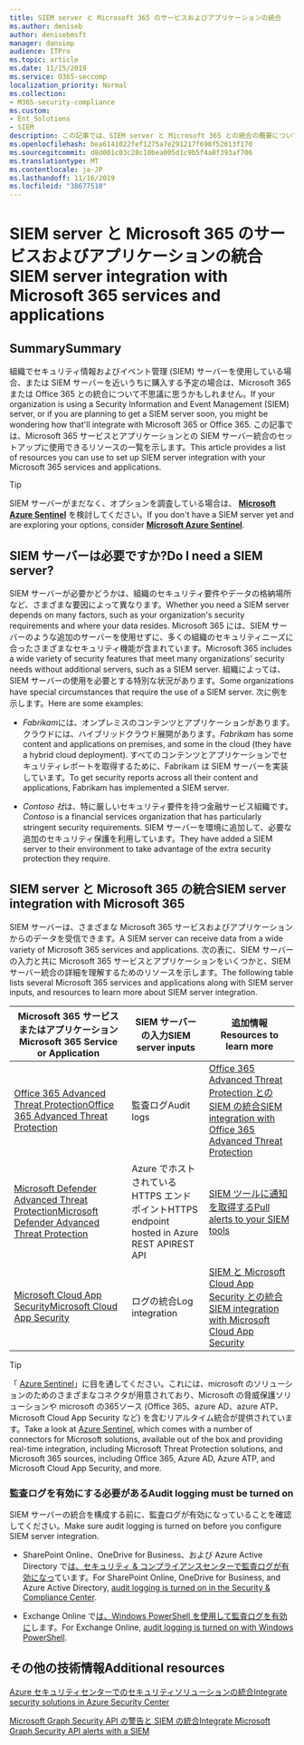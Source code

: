 ```yaml
---
title: SIEM server と Microsoft 365 のサービスおよびアプリケーションの統合
ms.author: deniseb
author: denisebmsft
manager: dansimp
audience: ITPro
ms.topic: article
ms.date: 11/15/2019
ms.service: O365-seccomp
localization_priority: Normal
ms.collection:
- M365-security-compliance
ms.custom:
- Ent_Solutions
- SIEM
description: この記事では、SIEM server と Microsoft 365 との統合の概要について説明します。
ms.openlocfilehash: bea6141022fef1275a7e291217f698f52613f170
ms.sourcegitcommit: d8d001c03c28c10bea005d1c9b5f4a8f393af706
ms.translationtype: MT
ms.contentlocale: ja-JP
ms.lasthandoff: 11/16/2019
ms.locfileid: "38677510"
---
```

# <a name="siem-server-integration-with-microsoft-365-services-and-applications"></a><span data-ttu-id="f6938-103">SIEM server と Microsoft 365 のサービスおよびアプリケーションの統合</span><span class="sxs-lookup"><span data-stu-id="f6938-103">SIEM server integration with Microsoft 365 services and applications</span></span>

## <a name="summary"></a><span data-ttu-id="f6938-104">Summary</span><span class="sxs-lookup"><span data-stu-id="f6938-104">Summary</span></span>

<span data-ttu-id="f6938-105">組織でセキュリティ情報およびイベント管理 (SIEM) サーバーを使用している場合、または SIEM サーバーを近いうちに購入する予定の場合は、Microsoft 365 または Office 365 との統合について不思議に思うかもしれません。</span><span class="sxs-lookup"><span data-stu-id="f6938-105">If your organization is using a Security Information and Event Management (SIEM) server, or if you are planning to get a SIEM server soon, you might be wondering how that'll integrate with Microsoft 365 or Office 365.</span></span> <span data-ttu-id="f6938-106">この記事では、Microsoft 365 サービスとアプリケーションとの SIEM サーバー統合のセットアップに使用できるリソースの一覧を示します。</span><span class="sxs-lookup"><span data-stu-id="f6938-106">This article provides a list of resources you can use to set up SIEM server integration with your Microsoft 365 services and applications.</span></span>

> [!TIP]
> <span data-ttu-id="f6938-107">SIEM サーバーがまだなく、オプションを調査している場合は、 **[Microsoft Azure Sentinel](https://docs.microsoft.com/azure/sentinel/overview)** を検討してください。</span><span class="sxs-lookup"><span data-stu-id="f6938-107">If you don't have a SIEM server yet and are exploring your options, consider **[Microsoft Azure Sentinel](https://docs.microsoft.com/azure/sentinel/overview)**.</span></span>

## <a name="do-i-need-a-siem-server"></a><span data-ttu-id="f6938-108">SIEM サーバーは必要ですか?</span><span class="sxs-lookup"><span data-stu-id="f6938-108">Do I need a SIEM server?</span></span>

<span data-ttu-id="f6938-109">SIEM サーバーが必要かどうかは、組織のセキュリティ要件やデータの格納場所など、さまざまな要因によって異なります。</span><span class="sxs-lookup"><span data-stu-id="f6938-109">Whether you need a SIEM server depends on many factors, such as your organization's security requirements and where your data resides.</span></span> <span data-ttu-id="f6938-110">Microsoft 365 には、SIEM サーバーのような追加のサーバーを使用せずに、多くの組織のセキュリティニーズに合ったさまざまなセキュリティ機能が含まれています。</span><span class="sxs-lookup"><span data-stu-id="f6938-110">Microsoft 365 includes a wide variety of security features that meet many organizations' security needs without additional servers, such as a SIEM server.</span></span> <span data-ttu-id="f6938-111">組織によっては、SIEM サーバーの使用を必要とする特別な状況があります。</span><span class="sxs-lookup"><span data-stu-id="f6938-111">Some organizations have special circumstances that require the use of a SIEM server.</span></span> <span data-ttu-id="f6938-112">次に例を示します。</span><span class="sxs-lookup"><span data-stu-id="f6938-112">Here are some examples:</span></span>

- <span data-ttu-id="f6938-113">*Fabrikam*には、オンプレミスのコンテンツとアプリケーションがあります。クラウドには、ハイブリッドクラウド展開があります。</span><span class="sxs-lookup"><span data-stu-id="f6938-113">*Fabrikam* has some content and applications on premises, and some in the cloud (they have a hybrid cloud deployment).</span></span> <span data-ttu-id="f6938-114">すべてのコンテンツとアプリケーションでセキュリティレポートを取得するために、Fabrikam は SIEM サーバーを実装しています。</span><span class="sxs-lookup"><span data-stu-id="f6938-114">To get security reports across all their content and applications, Fabrikam has implemented a SIEM server.</span></span> 

- <span data-ttu-id="f6938-115">*Contoso 社*は、特に厳しいセキュリティ要件を持つ金融サービス組織です。</span><span class="sxs-lookup"><span data-stu-id="f6938-115">*Contoso* is a financial services organization that has particularly stringent security requirements.</span></span> <span data-ttu-id="f6938-116">SIEM サーバーを環境に追加して、必要な追加のセキュリティ保護を利用しています。</span><span class="sxs-lookup"><span data-stu-id="f6938-116">They have added a SIEM server to their environment to take advantage of the extra security protection they require.</span></span>

## <a name="siem-server-integration-with-microsoft-365"></a><span data-ttu-id="f6938-117">SIEM server と Microsoft 365 の統合</span><span class="sxs-lookup"><span data-stu-id="f6938-117">SIEM server integration with Microsoft 365</span></span>

<span data-ttu-id="f6938-118">SIEM サーバーは、さまざまな Microsoft 365 サービスおよびアプリケーションからのデータを受信できます。</span><span class="sxs-lookup"><span data-stu-id="f6938-118">A SIEM server can receive data from a wide variety of Microsoft 365 services and applications.</span></span> <span data-ttu-id="f6938-119">次の表に、SIEM サーバーの入力と共に Microsoft 365 サービスとアプリケーションをいくつかと、SIEM サーバー統合の詳細を理解するためのリソースを示します。</span><span class="sxs-lookup"><span data-stu-id="f6938-119">The following table lists several Microsoft 365 services and applications along with SIEM server inputs, and resources to learn more about SIEM server integration.</span></span> 

| <span data-ttu-id="f6938-120">Microsoft 365 サービスまたはアプリケーション</span><span class="sxs-lookup"><span data-stu-id="f6938-120">Microsoft 365 Service or Application</span></span> | <span data-ttu-id="f6938-121">SIEM サーバーの入力</span><span class="sxs-lookup"><span data-stu-id="f6938-121">SIEM server inputs</span></span> | <span data-ttu-id="f6938-122">追加情報</span><span class="sxs-lookup"><span data-stu-id="f6938-122">Resources to learn more</span></span> |
| --- | --- | --- |
| [<span data-ttu-id="f6938-123">Office 365 Advanced Threat Protection</span><span class="sxs-lookup"><span data-stu-id="f6938-123">Office 365 Advanced Threat Protection</span></span>](office-365-atp.md)  | <span data-ttu-id="f6938-124">監査ログ</span><span class="sxs-lookup"><span data-stu-id="f6938-124">Audit logs</span></span> | [<span data-ttu-id="f6938-125">Office 365 Advanced Threat Protection との SIEM の統合</span><span class="sxs-lookup"><span data-stu-id="f6938-125">SIEM integration with Office 365 Advanced Threat Protection</span></span>](siem-integration-with-office-365-ti.md) |
| [<span data-ttu-id="f6938-126">Microsoft Defender Advanced Threat Protection</span><span class="sxs-lookup"><span data-stu-id="f6938-126">Microsoft Defender Advanced Threat Protection</span></span>](https://docs.microsoft.com/windows/security/threat-protection/) | <span data-ttu-id="f6938-127">Azure でホストされている HTTPS エンドポイント</span><span class="sxs-lookup"><span data-stu-id="f6938-127">HTTPS endpoint hosted in Azure</span></span> <br/><span data-ttu-id="f6938-128">REST API</span><span class="sxs-lookup"><span data-stu-id="f6938-128">REST API</span></span>| [<span data-ttu-id="f6938-129">SIEM ツールに通知を取得する</span><span class="sxs-lookup"><span data-stu-id="f6938-129">Pull alerts to your SIEM tools</span></span>](https://docs.microsoft.com/windows/security/threat-protection/microsoft-defender-atp/configure-siem) |
| [<span data-ttu-id="f6938-130">Microsoft Cloud App Security</span><span class="sxs-lookup"><span data-stu-id="f6938-130">Microsoft Cloud App Security</span></span>](https://docs.microsoft.com/cloud-app-security/what-is-cloud-app-security) | <span data-ttu-id="f6938-131">ログの統合</span><span class="sxs-lookup"><span data-stu-id="f6938-131">Log integration</span></span> | [<span data-ttu-id="f6938-132">SIEM と Microsoft Cloud App Security との統合</span><span class="sxs-lookup"><span data-stu-id="f6938-132">SIEM integration with Microsoft Cloud App Security</span></span>](https://docs.microsoft.com/cloud-app-security/siem) |

> [!TIP]
> <span data-ttu-id="f6938-133">「 [Azure Sentinel](https://docs.microsoft.com/azure/sentinel/overview)」に目を通してください。これには、microsoft のソリューションのためのさまざまなコネクタが用意されており、Microsoft の脅威保護ソリューションや microsoft の365ソース (Office 365、azure AD、azure ATP、Microsoft Cloud App Security など) を含むリアルタイム統合が提供されています。</span><span class="sxs-lookup"><span data-stu-id="f6938-133">Take a look at [Azure Sentinel](https://docs.microsoft.com/azure/sentinel/overview), which comes with a number of connectors for Microsoft solutions, available out of the box and providing real-time integration, including Microsoft Threat Protection solutions, and Microsoft 365 sources, including Office 365, Azure AD, Azure ATP, and Microsoft Cloud App Security, and more.</span></span>

### <a name="audit-logging-must-be-turned-on"></a><span data-ttu-id="f6938-134">監査ログを有効にする必要がある</span><span class="sxs-lookup"><span data-stu-id="f6938-134">Audit logging must be turned on</span></span>

<span data-ttu-id="f6938-135">SIEM サーバーの統合を構成する前に、監査ログが有効になっていることを確認してください。</span><span class="sxs-lookup"><span data-stu-id="f6938-135">Make sure audit logging is turned on before you configure SIEM server integration.</span></span> 

- <span data-ttu-id="f6938-136">SharePoint Online、OneDrive for Business、および Azure Active Directory で[は、セキュリティ & コンプライアンスセンターで監査ログが有効になっ](https://docs.microsoft.com/office365/securitycompliance/turn-audit-log-search-on-or-off)ています。</span><span class="sxs-lookup"><span data-stu-id="f6938-136">For SharePoint Online, OneDrive for Business, and Azure Active Directory, [audit logging is turned on in the Security & Compliance Center](https://docs.microsoft.com/office365/securitycompliance/turn-audit-log-search-on-or-off).</span></span>

- <span data-ttu-id="f6938-137">Exchange Online で[は、Windows PowerShell を使用して監査ログを有効に](https://docs.microsoft.com/office365/securitycompliance/enable-mailbox-auditing)します。</span><span class="sxs-lookup"><span data-stu-id="f6938-137">For Exchange Online, [audit logging is turned on with Windows PowerShell](https://docs.microsoft.com/office365/securitycompliance/enable-mailbox-auditing).</span></span>
 
## <a name="additional-resources"></a><span data-ttu-id="f6938-138">その他の技術情報</span><span class="sxs-lookup"><span data-stu-id="f6938-138">Additional resources</span></span>

[<span data-ttu-id="f6938-139">Azure セキュリティセンターでのセキュリティソリューションの統合</span><span class="sxs-lookup"><span data-stu-id="f6938-139">Integrate security solutions in Azure Security Center</span></span>](https://docs.microsoft.com/azure/security-center/security-center-partner-integration#exporting-data-to-a-siem)

[<span data-ttu-id="f6938-140">Microsoft Graph Security API の警告と SIEM の統合</span><span class="sxs-lookup"><span data-stu-id="f6938-140">Integrate Microsoft Graph Security API alerts with a SIEM</span></span>](https://docs.microsoft.com/graph/security-integration)